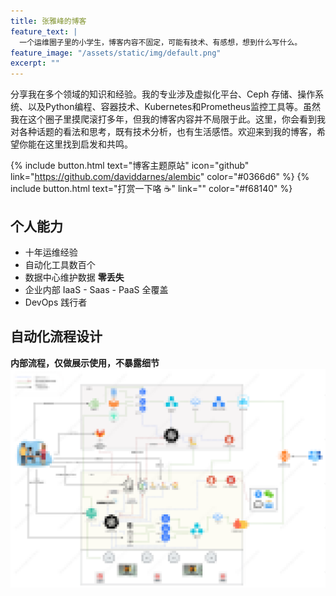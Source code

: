 ```yaml
---
title: 张雅峰的博客
feature_text: |
  一个运维圈子里的小学生，博客内容不固定，可能有技术、有感想，想到什么写什么。
feature_image: "/assets/static/img/default.png"
excerpt: ""
---
```


分享我在多个领域的知识和经验。我的专业涉及虚拟化平台、Ceph 存储、操作系统、以及Python编程、容器技术、Kubernetes和Prometheus监控工具等。虽然我在这个圈子里摸爬滚打多年，但我的博客内容并不局限于此。这里，你会看到我对各种话题的看法和思考，既有技术分析，也有生活感悟。欢迎来到我的博客，希望你能在这里找到启发和共鸣。

{% include button.html text="博客主题原站" icon="github" link="https://github.com/daviddarnes/alembic" color="#0366d6" %} {% include button.html text="打赏一下咯 ☕️" link="" color="#f68140" %}


## 个人能力
- 十年运维经验
- 自动化工具数百个
- 数据中心维护数据 __零丢失__
- 企业内部 IaaS - Saas - PaaS 全覆盖
- DevOps 践行者

## 自动化流程设计
__内部流程，仅做展示使用，不暴露细节__
<img src="assets/static/img/自动化流程设计.png"/>